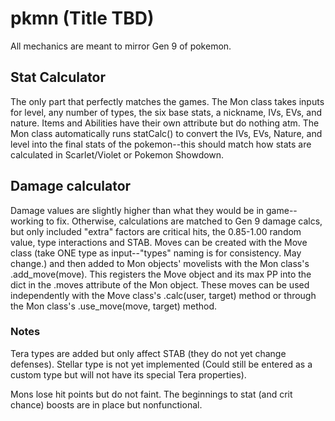# pkmn (Title TBD)
All mechanics are meant to mirror Gen 9 of pokemon.
## Stat Calculator
The only part that perfectly matches the games. The Mon class takes inputs for level, any number of types, the six base stats, a nickname, IVs, EVs, and nature. Items and Abilities have their own attribute but do nothing atm. The Mon class automatically runs statCalc() to convert the IVs, EVs, Nature, and level into the final stats of the pokemon--this should match how stats are calculated in Scarlet/Violet or Pokemon Showdown.
## Damage calculator
Damage values are slightly higher than what they would be in game--working to fix. Otherwise, calculations are matched to Gen 9 damage calcs, but only included "extra" factors are critical hits, the 0.85-1.00 random value, type interactions and STAB. Moves can be created with the Move class (take ONE type as input--"types" naming is for consistency. May change.) and then added to Mon objects' movelists with the Mon class's .add_move(move). This registers the Move object and its max PP into the dict in the .moves attribute of the Mon object. These moves can be used independently with the Move class's .calc(user, target) method or through the Mon class's .use_move(move, target) method.

### Notes
Tera types are added but only affect STAB (they do not yet change defenses). Stellar type is not yet implemented (Could still be entered as a custom type but will not have its special Tera properties).

Mons lose hit points but do not faint. The beginnings to stat (and crit chance) boosts are in place but nonfunctional.
